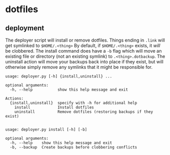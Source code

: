 # dotfiles
## deployment
The deployer script will install or remove dotfiles. Things ending in `.link` will get symlinked
to `$HOME/.<thing>`
By default, if `$HOME/.<thing>` exists, it *will* be clobbered. The install command does have a `-b` flag
which will move an existing file or directory (not an existing symlink) to `.<thing>.dotbackup`.
The uninstall action will move your backups back into place if they exist, but will otherwise simply
remove any symlinks that it might be responsible for.

```
usage: deployer.py [-h] {install,uninstall} ...

optional arguments:
  -h, --help           show this help message and exit

Actions:
  {install,uninstall}  specify with -h for additional help
    install            Install dotfiles
    uninstall          Remove dotfiles (restoring backups if they exist)


usage: deployer.py install [-h] [-b]

optional arguments:
  -h, --help    show this help message and exit
  -b, --backup  Create backups before clobbering conflicts

```

